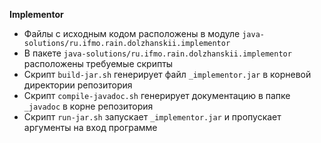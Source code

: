 **Implementor**

 * Файлы с исходным кодом расположены в модуле `java-solutions/ru.ifmo.rain.dolzhanskii.implementor`
 * В пакете `java-solutions/ru.ifmo.rain.dolzhanskii.implementor` расположены требуемые скрипты
 * Скрипт `build-jar.sh` генерирует файл `_implementor.jar` в корневой директории репозитория
 * Скрипт `compile-javadoc.sh` генерирует документацию в папке `_javadoc` в корне репозитория
 * Скрипт `run-jar.sh` запускает `_implementor.jar` и пропускает аргументы на вход программе